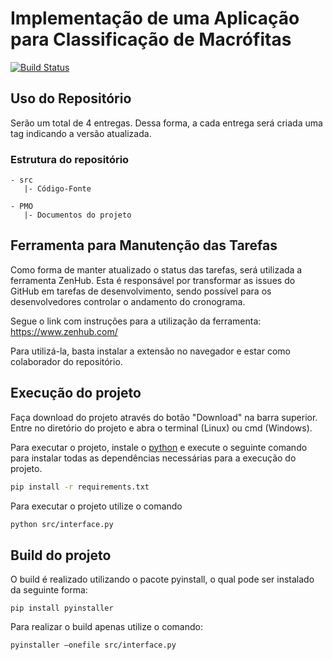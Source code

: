 # Implementação de uma Aplicação para Classificação de Macrófitas

[![Build Status](https://travis-ci.org/leticiamazzoportela/projeto-engenharia-de-software.svg?branch=master)](https://travis-ci.org/leticiamazzoportela/projeto-engenharia-de-software)

## Uso do Repositório

Serão um total de 4 entregas. Dessa forma, a cada entrega será criada uma tag indicando a versão atualizada.

### Estrutura do repositório

```
- src
   |- Código-Fonte

- PMO
   |- Documentos do projeto
```

## Ferramenta para Manutenção das Tarefas

Como forma de manter atualizado o status das tarefas, será utilizada a ferramenta ZenHub.
Esta é responsável por transformar as issues do GitHub em tarefas de desenvolvimento, sendo possível para os desenvolvedores controlar o andamento do cronograma.

Segue o link com instruções para a utilização da ferramenta: https://www.zenhub.com/

Para utilizá-la, basta instalar a extensão no navegador e estar como colaborador do repositório.

## Execução do projeto
Faça download do projeto através do botão "Download" na barra superior. Entre no diretório do projeto e abra o terminal (Linux) ou cmd (Windows).

Para executar o projeto, instale o [python](https://www.python.org/) e execute o seguinte comando para instalar todas as dependências necessárias para a execução do projeto.

```bash
pip install -r requirements.txt
```

Para executar o projeto utilize o comando

``` bash
python src/interface.py
```

## Build do projeto

O build é realizado utilizando o pacote pyinstall, o qual pode ser instalado da seguinte forma:

```
pip install pyinstaller
```

Para realizar o build apenas utilize o comando:

```
pyinstaller —onefile src/interface.py
```
